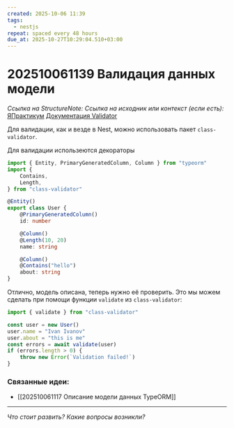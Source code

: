 ```yaml
---
created: 2025-10-06 11:39
tags:
  - nestjs
repeat: spaced every 48 hours
due_at: 2025-10-27T10:29:04.510+03:00
---
```

# 202510061139 Валидация данных модели

*Ссылка на StructureNote:*
*Ссылка на исходник или контекст (если есть):* [ЯПрактикум](https://practicum.yandex.ru/learn/backend-nodejs/courses/a4214ab0-2146-4152-b90e-651bf4c7ca5e/sprints/564244/topics/104f2765-a9c9-4617-8a5e-f21b675cf9b3/lessons/bacf253a-eb67-440e-aeaa-d632213c455c/) [Документация Validator]([https://github.com/typestack/class-validator](https://github.com/typestack/class-validator).)

Для валидации, как и везде в Nest, можно использовать пакет `class-validator`.

Для валидации использеются декораторы

```ts
import { Entity, PrimaryGeneratedColumn, Column } from "typeorm"
import {
    Contains,
    Length,
} from "class-validator"

@Entity()
export class User {
    @PrimaryGeneratedColumn()
    id: number

    @Column()
    @Length(10, 20)
    name: string

    @Column()
    @Contains("hello")
    about: string
}
```

Отлично, модель описана, теперь нужно её проверить. Это мы можем сделать при помощи функции `validate` из `class-validator`:

```ts
import { validate } from "class-validator"

const user = new User()
user.name = "Ivan Ivanov"
user.about = "this is me"
const errors = await validate(user)
if (errors.length > 0) {
    throw new Error(`Validation failed!`)
}
```

### Связанные идеи:

* [[202510061117 Описание модели данных TypeORM]]

---

*Что стоит развить? Какие вопросы возникли?*
